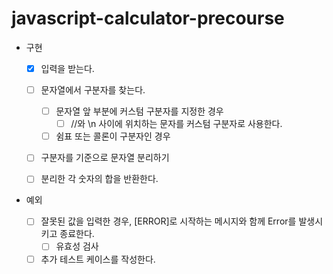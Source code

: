 # javascript-calculator-precourse

- 구현

  - [x] 입력을 받는다.

  - [ ] 문자열에서 구분자를 찾는다.

    - [ ] 문자열 앞 부분에 커스텀 구분자를 지정한 경우
      - [ ] //와 \n 사이에 위치하는 문자를 커스텀 구분자로 사용한다.
    - [ ] 쉼표 또는 콜론이 구분자인 경우

  - [ ] 구분자를 기준으로 문자열 분리하기
  - [ ] 분리한 각 숫자의 합을 반환한다.

- 예외

  - [ ] 잘못된 값을 입력한 경우, [ERROR]로 시작하는 메시지와 함께 Error를 발생시키고 종료한다.
    - [ ] 유효성 검사
  - [ ] 추가 테스트 케이스를 작성한다.
